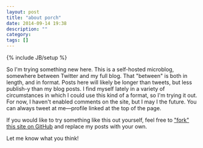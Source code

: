 ```yaml
---
layout: post
title: "about porch"
date: 2014-09-14 19:38
description: ""
category: 
tags: []
---
```

{% include JB/setup %}

So I'm trying something new here. This is a self-hosted microblog, somewhere between Twitter and my full blog. That "between" is both in length, and in format. Posts here will likely be longer than tweets, but less publish-y than my blog posts. I find myself lately in a variety of circumstances in which I could use this kind of a format, so I'm trying it out. For now, I haven't enabled comments on the site, but I may I the future. You can always tweet at me—profile linked at the top of the page.

If you would like to try something like this out yourself, feel free to ["fork" this site on GitHub](https://github.com/kshaffer/porch) and replace my posts with your own. 

Let me know what you think!
